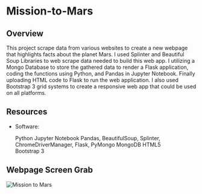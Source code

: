 # Mission-to-Mars


## Overview

This project scrape data from various websites to create a new webpage that highlights facts about the planet Mars. I used Splinter and Beautiful Soup Libraries to web scrape data needed to build this web app. I utilizing a Mongo Database to store the gathered data to render a Flask application, coding the functions using Python, and Pandas in Jupyter Notebook. Finally uploading HTML code to Flask to run the web application. I also used Bootstrap 3 grid systems to create a responsive web app that could be used on all platforms.


## Resources


  * Software:
  
      Python
      Jupyter Notebook
      Pandas, BeautifulSoup, Splinter, ChromeDriverManager, Flask, PyMongo
      MongoDB
      HTML5      
      Bootstrap 3
      
      
      
## Webpage Screen Grab

![Mission to Mars](https://user-images.githubusercontent.com/90155651/187093694-16bcb636-d9bd-4db8-a626-488badc43c72.png)
